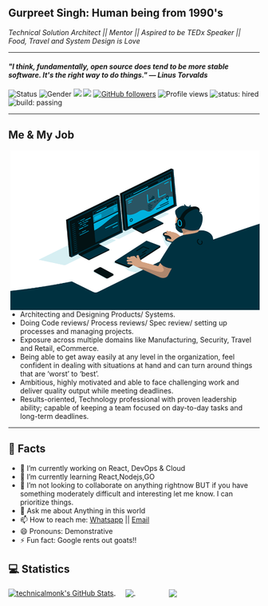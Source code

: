 ## Gurpreet Singh: Human being from 1990's

*Technical Solution Architect || Mentor || Aspired to be TEDx Speaker || Food, Travel and System Design is Love*

---
#### *"I think, fundamentally, open source does tend to be more stable software. It's the right way to do things." — Linus Torvalds*

![Status](https://img.shields.io/badge/status-up-brightgreen) ![Gender](https://img.shields.io/badge/gender-%F0%9F%A4%B5-lightgrey) ![](https://img.shields.io/badge/Relationship-Married-red)  ![](https://visitor-badge.glitch.me/badge?page_id=github.com/technicalmonk) [![GitHub followers](https://img.shields.io/github/followers/technicalmonk?label=Follow&style=social)](https://github.com/technicalmonk/?tab=follow) ![Profile views](https://gpvc.arturio.dev/technicalmonk) ![status: hired](https://img.shields.io/badge/status-hired-brightgreen) ![build: passing](https://img.shields.io/badge/build-passing-success)

---

## Me & My Job

<img align="right" src="Resources/gifs/code.gif" width="500" height="320" />

- Architecting and Designing Products/ Systems.
- Doing Code reviews/ Process reviews/ Spec review/ setting up processes and managing projects.
- Exposure across multiple domains like Manufacturing, Security, Travel and Retail, eCommerce.
- Being able to get away easily at any level in the organization, feel confident in dealing with situations at hand and can turn around things that are ‘worst’ to ‘best’.
- Ambitious, highly motivated and able to face challenging work and deliver quality output while meeting deadlines.
- Results-oriented, Technology professional with proven leadership ability; capable of keeping a team focused on day-to-day tasks and long-term deadlines.


---

## 🧐 Facts

- 🔭 I’m currently working on React, DevOps & Cloud 
- 🌱 I’m currently learning React,Nodejs,GO 
- 👯 I’m not looking to collaborate on anything rightnow BUT if you have something moderately difficult and interesting let me know. I can prioritize things. 
- 💬 Ask me about Anything in this world 
- 📫 How to reach me: [Whatsapp](https://wa.me/918589898914)  || [Email](mailto:gurpreet.singh_89@outlook.com)
- 😄 Pronouns: Demonstrative 
- ⚡ Fun fact: Google rents out goats!! 

## 💻 Statistics

<a href="https://github.com/technicalmonk/technicalmonk">
  <img align="center" src="https://bad-apple-github-readme.vercel.app/api?username=technicalmonk&show_icons=true&line_height=27&count_private=true" alt="technicalmonk's GitHub Stats" />
</a>
&nbsp;&nbsp;&nbsp;&nbsp
<a href="https://github.com/technicalmonk/technicalmonk">
  <img align="center" src="https://bad-apple-github-readme.vercel.app/api/top-langs/?username=technicalmonk" />
</a>
&nbsp;&nbsp;&nbsp;&nbsp;&nbsp;&nbsp;&nbsp;&nbsp;&nbsp;&nbsp;&nbsp;&nbsp;&nbsp;&nbsp;&nbsp;&nbsp
<a href="https://github.com/technicalmonk/technicalmonk">
  <img align="center" src="https://github-profile-trophy.vercel.app/?username=technicalmonk&column=7" />
</a>


